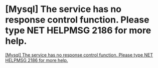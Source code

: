 # [Mysql] The service has no response control function. Please type NET HELPMSG 2186 for more help.
[[Mysql] The service has no response control function. Please type NET HELPMSG 2186 for more help.](https://aiwithcloud.com/2022/09/19/mysql_the_service_has_no_response_control_function-_please_type_net_helpmsg_2186_for_more_help/)